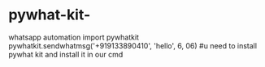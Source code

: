 # pywhat-kit-
whatsapp automation
import pywhatkit
pywhatkit.sendwhatmsg('+919133890410', 'hello', 6, 06)
#u need to install pywhat kit and install it in our cmd
